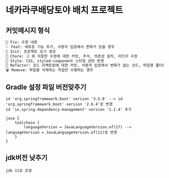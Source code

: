 # 네카라쿠배당토야 배치 프로젝트

## 커밋메시지 형식
```bash
🚨 Fix: 수정 내용
✨ Feat: 새로운 기능 추가, 사용자 입장에서 변화가 있을 경우
🎉 Init: 프로젝트 초기 생성
📝 Chore: 그 외 자잘한 수정에 대한 커밋, 주석, 의존성 설치, 리드미 수정
💄 Style: CSS, styled-component 스타일 관련 변경
🔨 Refactor: 코드 리팩토링에 대한 커밋, 사용자 입장에서 변화가 없는 코드, 파일명 폴더명 변경 및 이동
🗑️ Remove: 파일을 삭제하는 작업만 수행하는 경우
```



## Gradle 설정 파일 버전맞추기
```
id 'org.springframework.boot' version '3.5.0' --> id 'org.springframework.boot' version '2.6.4'로 변경
id 'io.spring.dependency-management' version '1.1.4' 추가
```

```
java {
	toolchain {
		languageVersion = JavaLanguageVersion.of(17) --> languageVersion = JavaLanguageVersion.of(11)로 변경
	}
}
```

## jdk버전 낮추기
```
jdk 11로 조정
```